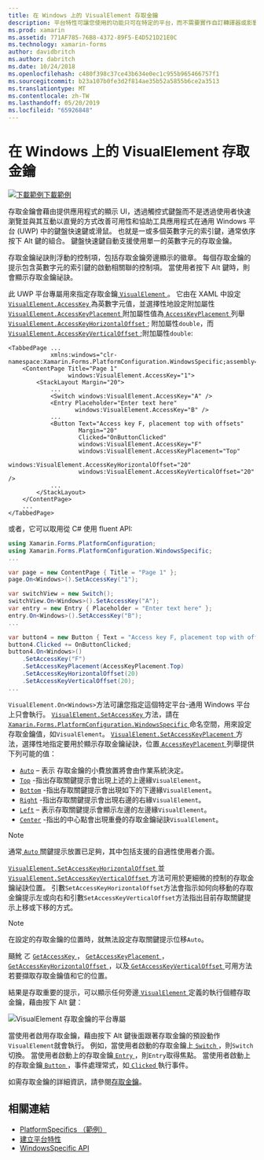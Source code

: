```yaml
---
title: 在 Windows 上的 VisualElement 存取金鑰
description: 平台特性可讓您使用的功能只可在特定的平台，而不需要實作自訂轉譯器或影響。 這篇文章說明如何使用 Windows 平台特定，VisualElement 指定便捷鍵。
ms.prod: xamarin
ms.assetid: 771AF785-76B8-4372-89F5-E4D521D21E0C
ms.technology: xamarin-forms
author: davidbritch
ms.author: dabritch
ms.date: 10/24/2018
ms.openlocfilehash: c480f398c37ce43b634e0ec1c955b965466757f1
ms.sourcegitcommit: b23a107b0fe3d2f814ae35b52a5855b6ce2a3513
ms.translationtype: MT
ms.contentlocale: zh-TW
ms.lasthandoff: 05/20/2019
ms.locfileid: "65926848"
---
```

# <a name="visualelement-access-keys-on-windows"></a>在 Windows 上的 VisualElement 存取金鑰

[![下載範例](~/media/shared/download.png)下載範例](https://developer.xamarin.com/samples/xamarin-forms/UserInterface/PlatformSpecifics/)

存取金鑰會藉由提供應用程式的顯示 UI，透過觸控式鍵盤而不是透過使用者快速瀏覽並與其互動以直覺的方式改善可用性和協助工具應用程式在通用 Windows 平台 (UWP) 中的鍵盤快速鍵或滑鼠。 也就是一或多個英數字元的索引鍵，通常依序按下 Alt 鍵的組合。 鍵盤快速鍵自動支援使用單一的英數字元的存取金鑰。

存取金鑰祕訣則浮動的控制項，包括存取金鑰旁邊顯示的徽章。 每個存取金鑰的提示包含英數字元的索引鍵的啟動相關聯的控制項。 當使用者按下 Alt 鍵時，則會顯示存取金鑰祕訣。

此 UWP 平台專屬用來指定存取金鑰[ `VisualElement` ](xref:Xamarin.Forms.VisualElement)。 它由在 XAML 中設定[ `VisualElement.AccessKey` ](xref:Xamarin.Forms.PlatformConfiguration.WindowsSpecific.VisualElement.AccessKeyProperty)為英數字元值，並選擇性地設定附加屬性[ `VisualElement.AccessKeyPlacement` ](xref:Xamarin.Forms.PlatformConfiguration.WindowsSpecific.VisualElement.AccessKeyPlacementProperty)附加屬性值為[ `AccessKeyPlacement` ](xref:Xamarin.Forms.AccessKeyPlacement)列舉[ `VisualElement.AccessKeyHorizontalOffset` ](xref:Xamarin.Forms.PlatformConfiguration.WindowsSpecific.VisualElement.AccessKeyHorizontalOffsetProperty) ; 附加屬性`double`，而[ `VisualElement.AccessKeyVerticalOffset` ](xref:Xamarin.Forms.PlatformConfiguration.WindowsSpecific.VisualElement.AccessKeyVerticalOffsetProperty) ;附加屬性`double`:

```xaml
<TabbedPage ...
            xmlns:windows="clr-namespace:Xamarin.Forms.PlatformConfiguration.WindowsSpecific;assembly=Xamarin.Forms.Core">
    <ContentPage Title="Page 1"
                 windows:VisualElement.AccessKey="1">
        <StackLayout Margin="20">
            ...
            <Switch windows:VisualElement.AccessKey="A" />
            <Entry Placeholder="Enter text here"
                   windows:VisualElement.AccessKey="B" />
            ...
            <Button Text="Access key F, placement top with offsets"
                    Margin="20"
                    Clicked="OnButtonClicked"
                    windows:VisualElement.AccessKey="F"
                    windows:VisualElement.AccessKeyPlacement="Top"
                    windows:VisualElement.AccessKeyHorizontalOffset="20"
                    windows:VisualElement.AccessKeyVerticalOffset="20" />
            ...
        </StackLayout>
    </ContentPage>
    ...
</TabbedPage>
```

或者，它可以取用從 C# 使用 fluent API:

```csharp
using Xamarin.Forms.PlatformConfiguration;
using Xamarin.Forms.PlatformConfiguration.WindowsSpecific;
...

var page = new ContentPage { Title = "Page 1" };
page.On<Windows>().SetAccessKey("1");

var switchView = new Switch();
switchView.On<Windows>().SetAccessKey("A");
var entry = new Entry { Placeholder = "Enter text here" };
entry.On<Windows>().SetAccessKey("B");
...

var button4 = new Button { Text = "Access key F, placement top with offsets", Margin = new Thickness(20) };
button4.Clicked += OnButtonClicked;
button4.On<Windows>()
    .SetAccessKey("F")
    .SetAccessKeyPlacement(AccessKeyPlacement.Top)
    .SetAccessKeyHorizontalOffset(20)
    .SetAccessKeyVerticalOffset(20);
...
```

`VisualElement.On<Windows>`方法可讓您指定這個特定平台-通用 Windows 平台上只會執行。 [ `VisualElement.SetAccessKey` ](xref:Xamarin.Forms.PlatformConfiguration.WindowsSpecific.VisualElement.SetAccessKey(Xamarin.Forms.IPlatformElementConfiguration{Xamarin.Forms.PlatformConfiguration.Windows,Xamarin.Forms.VisualElement},System.String))方法，請在[ `Xamarin.Forms.PlatformConfiguration.WindowsSpecific` ](xref:Xamarin.Forms.PlatformConfiguration.WindowsSpecific)命名空間，用來設定存取金鑰值，如`VisualElement`。 [ `VisualElement.SetAccessKeyPlacement` ](xref:Xamarin.Forms.PlatformConfiguration.WindowsSpecific.VisualElement.SetAccessKeyPlacement(Xamarin.Forms.IPlatformElementConfiguration{Xamarin.Forms.PlatformConfiguration.Windows,Xamarin.Forms.VisualElement},Xamarin.Forms.AccessKeyPlacement))方法，選擇性地指定要用於顯示存取金鑰祕訣，位置[ `AccessKeyPlacement` ](xref:Xamarin.Forms.AccessKeyPlacement)列舉提供下列可能的值：

- [`Auto`](xref:Xamarin.Forms.AccessKeyPlacement.Auto) – 表示 存取金鑰的小費放置將會由作業系統決定。
- [`Top`](xref:Xamarin.Forms.AccessKeyPlacement.Top) -指出存取關鍵提示會出現上述的上邊緣`VisualElement`。
- [`Bottom`](xref:Xamarin.Forms.AccessKeyPlacement.Bottom) -指出存取關鍵提示會出現如下的下邊緣`VisualElement`。
- [`Right`](xref:Xamarin.Forms.AccessKeyPlacement.Right) -指出存取關鍵提示會出現右邊的右緣`VisualElement`。
- [`Left`](xref:Xamarin.Forms.AccessKeyPlacement.Left) – 表示存取關鍵提示會顯示左邊的左邊緣`VisualElement`。
- [`Center`](xref:Xamarin.Forms.AccessKeyPlacement.Center) -指出的中心點會出現重疊的存取金鑰祕訣`VisualElement`。

> [!NOTE]
> 通常[ `Auto` ](xref:Xamarin.Forms.AccessKeyPlacement.Auto)關鍵提示放置已足夠，其中包括支援的自適性使用者介面。

[ `VisualElement.SetAccessKeyHorizontalOffset` ](xref:Xamarin.Forms.PlatformConfiguration.WindowsSpecific.VisualElement.SetAccessKeyHorizontalOffset(Xamarin.Forms.IPlatformElementConfiguration{Xamarin.Forms.PlatformConfiguration.Windows,Xamarin.Forms.VisualElement},System.Double))並[ `VisualElement.SetAccessKeyVerticalOffset` ](xref:Xamarin.Forms.PlatformConfiguration.WindowsSpecific.VisualElement.SetAccessKeyVerticalOffset(Xamarin.Forms.IPlatformElementConfiguration{Xamarin.Forms.PlatformConfiguration.Windows,Xamarin.Forms.VisualElement},System.Double))方法可用於更細微的控制的存取金鑰祕訣位置。 引數`SetAccessKeyHorizontalOffset`方法會指示如何向移動的存取金鑰提示左或向右和引數`SetAccessKeyVerticalOffset`方法指出目前存取關鍵提示上移或下移的方式。

>[!NOTE]
> 在設定的存取金鑰的位置時，就無法設定存取關鍵提示位移`Auto`。

颾魤 ㄛ [ `GetAccessKey` ](xref:Xamarin.Forms.PlatformConfiguration.WindowsSpecific.VisualElement.GetAccessKey(Xamarin.Forms.IPlatformElementConfiguration{Xamarin.Forms.PlatformConfiguration.Windows,Xamarin.Forms.VisualElement}))， [ `GetAccessKeyPlacement` ](xref:Xamarin.Forms.PlatformConfiguration.WindowsSpecific.VisualElement.GetAccessKeyPlacement(Xamarin.Forms.IPlatformElementConfiguration{Xamarin.Forms.PlatformConfiguration.Windows,Xamarin.Forms.VisualElement}))， [ `GetAccessKeyHorizontalOffset` ](xref:Xamarin.Forms.PlatformConfiguration.WindowsSpecific.VisualElement.GetAccessKeyHorizontalOffset(Xamarin.Forms.IPlatformElementConfiguration{Xamarin.Forms.PlatformConfiguration.Windows,Xamarin.Forms.VisualElement}))，以及[ `GetAccessKeyVerticalOffset` ](xref:Xamarin.Forms.PlatformConfiguration.WindowsSpecific.VisualElement.GetAccessKeyVerticalOffset(Xamarin.Forms.IPlatformElementConfiguration{Xamarin.Forms.PlatformConfiguration.Windows,Xamarin.Forms.VisualElement}))可用方法若要擷取存取金鑰值和它的位置。

結果是存取重要的提示，可以顯示任何旁邊[ `VisualElement` ](xref:Xamarin.Forms.VisualElement)定義的執行個體存取金鑰，藉由按下 Alt 鍵：

![VisualElement 存取金鑰的平台專屬](visualelement-access-keys-images/visualelement-accesskeys.png "VisualElement 存取金鑰的特定平台")

當使用者啟用存取金鑰，藉由按下 Alt 鍵後面跟著存取金鑰的預設動作`VisualElement`就會執行。 例如，當使用者啟動的存取金鑰上[ `Switch` ](xref:Xamarin.Forms.Switch)，則`Switch`切換。 當使用者啟動上的存取金鑰[ `Entry` ](xref:Xamarin.Forms.Entry)，則`Entry`取得焦點。 當使用者啟動上的存取金鑰[ `Button` ](xref:Xamarin.Forms.Button)，事件處理常式，如[ `Clicked` ](xref:Xamarin.Forms.Button.Clicked)執行事件。

如需存取金鑰的詳細資訊，請參閱[存取金鑰](/windows/uwp/design/input/access-keys#key-tip-positioning)。

## <a name="related-links"></a>相關連結

- [PlatformSpecifics （範例）](https://developer.xamarin.com/samples/xamarin-forms/UserInterface/PlatformSpecifics/)
- [建立平台特性](~/xamarin-forms/platform/platform-specifics/index.md#creating-platform-specifics)
- [WindowsSpecific API](xref:Xamarin.Forms.PlatformConfiguration.WindowsSpecific)
